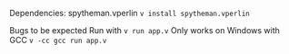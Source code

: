 Dependencies: spytheman.vperlin `v install spytheman.vperlin`

Bugs to be expected
Run with `v run app.v`
Only works on Windows with GCC `v -cc gcc run app.v`